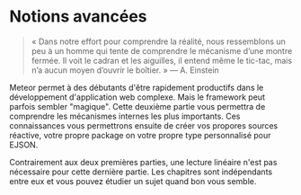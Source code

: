 # Notions avancées

> « Dans notre effort pour comprendre la réalité, nous ressemblons un peu à un homme qui tente de comprendre le mécanisme d’une montre fermée. Il voit le cadran et les aiguilles, il entend même le tic-tac, mais n’a aucun moyen d’ouvrir le boîtier. » — A. Einstein

Meteor permet à des débutants d'être rapidement productifs dans le développement d'application web complexe. Mais le framework peut parfois sembler "magique". Cette deuxième partie vous permettra de comprendre les mécanismes internes les plus importants. Ces connaissances vous permettrons ensuite de créer vos propores sources réactive, votre propre package on votre propre type personnalisé pour EJSON.

Contrairement aux deux premières parties, une lecture linéaire n'est pas nécessaire pour cette dernière partie. Les chapitres sont indépendants entre eux et vous pouvez étudier un sujet quand bon vous semble.
